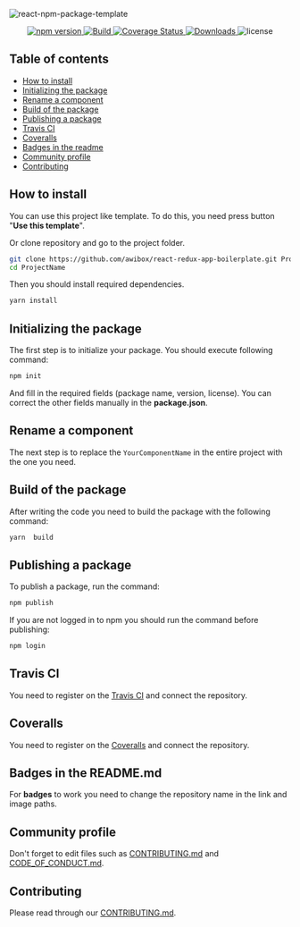 ![react-npm-package-template](https://repository-images.githubusercontent.com/236028186/e0034e00-3ee4-11ea-8676-b3f80c86678a)

<p align="center">
    <a href="https://www.npmjs.com/package/react-npm-package-template">
        <img src="https://img.shields.io/npm/v/react-npm-package-template" alt="npm version">
    </a>
    <a href="https://travis-ci.org/awibox/react-npm-package-template">
        <img src='https://travis-ci.org/awibox/react-npm-package-template.svg?branch=master' alt='Build' />
    </a>
    <a href='https://coveralls.io/github/awibox/react-npm-package-template?branch=master'>
        <img src='https://coveralls.io/repos/github/awibox/react-npm-package-template/badge.svg?branch=master' alt='Coverage Status' />
    </a>
    <a href="https://www.npmjs.com/package/react-npm-package-template">
        <img src="https://img.shields.io/npm/dm/react-npm-package-template" alt="Downloads">
    </a>
    <img src="https://img.shields.io/github/license/awibox/react-npm-package-template" alt="license">
</p>

## Table of contents
* [How to install](#howtoinstall)
* [Initializing the package](#initializing)
* [Rename a component](#rename)
* [Build of the package](#build)
* [Publishing a package](#publish)
* [Travis CI](#travis)
* [Coveralls](#coveralls)
* [Badges in the readme](#badges)
* [Community profile](#community)
* [Contributing](#contributing)

<a name="howtoinstall"></a>
## How to install
You can use this project like template. 
To do this, you need press button "**Use this template**".

Or clone repository and go to the project folder.
```bash
git clone https://github.com/awibox/react-redux-app-boilerplate.git ProjectName
cd ProjectName
```
Then you should install required dependencies.
```bash
yarn install
```
<a name="initializing"></a>
## Initializing the package
The first step is to initialize your package. You should execute following command:
```bash
npm init
```
And fill in the required fields (package name, version, license). You can correct the other fields manually in the **package.json**.

<a name="rename"></a>
## Rename a component
The next step is to replace the ```YourComponentName``` in the entire project with the one you need.

<a name="build"></a>
## Build of the package
After writing the code you need to build the package with the following command:
```bash
yarn  build
```

<a name="publish"></a>
## Publishing a package
To publish a package, run the command:
```bash
npm publish
```
If you are not logged in to npm you should run the command before publishing:
```bash
npm login
```

<a name="travis"></a>
## Travis CI
You need to register on the [Travis CI](https://travis-ci.org/) and connect the repository.

<a name="coveralls"></a>
## Coveralls
You need to register on the [Coveralls](https://coveralls.io/) and connect the repository.

<a name="badges"></a>
## Badges in the README.md
For **badges** to work you need to change the repository name in the link and image paths.

<a name="community"></a>
## Community profile
Don't forget to edit files such as [CONTRIBUTING.md](/.github/CONTRIBUTING.md) and [CODE_OF_CONDUCT.md](/.github/CODE_OF_CONDUCT.md).

<a name="contributing"></a>
## Contributing
Please read through our [CONTRIBUTING.md](/.github/CONTRIBUTING.md).
